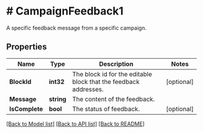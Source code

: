 # # CampaignFeedback1
A specific feedback message from a specific campaign.

## Properties 


Name | Type | Description | Notes
------------ | ------------- | ------------- | -------------
**BlockId**| **int32** | The block id for the editable block that the feedback addresses.  | [optional]
**Message**| **string** | The content of the feedback.  |
**IsComplete**| **bool** | The status of feedback.  | [optional]


[[Back to Model list]](../../README.md#models) [[Back to API list]](../../README.md#endpoints) [[Back to README]](../../README.md)

